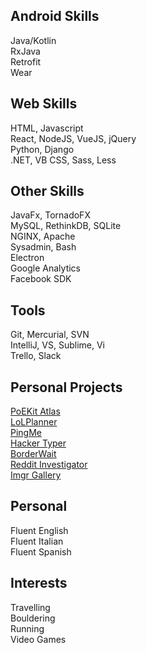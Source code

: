 ## Android Skills
Java/Kotlin  
RxJava  
Retrofit  
Wear  
## Web Skills
HTML, Javascript  
React, NodeJS, VueJS, jQuery  
Python, Django  
.NET, VB 
CSS, Sass, Less
## Other Skills
JavaFx, TornadoFX  
MySQL, RethinkDB, SQLite  
NGINX, Apache  
Sysadmin, Bash  
Electron  
Google Analytics  
Facebook SDK  
## Tools
Git, Mercurial, SVN  
IntelliJ, VS, Sublime, Vi  
Trello, Slack   
## Personal Projects
[PoEKit Atlas](https://atlas.poekit.net)  
[LoLPlanner](https://map.riftkit.net)  
[PingMe](https://pingme.riftkit.net)  
[Hacker Typer](https://hackertyper.net)  
[BorderWait](https://borderwait.net)  
[Reddit Investigator](http://redditinvestigator.com)  
[Imgr Gallery](https://play.google.com/store/apps/details?id=net.duiker101.imgurbrowser) 
## Personal
Fluent English  
Fluent Italian  
Fluent Spanish  
## Interests
Travelling  
Bouldering  
Running  
Video Games  
